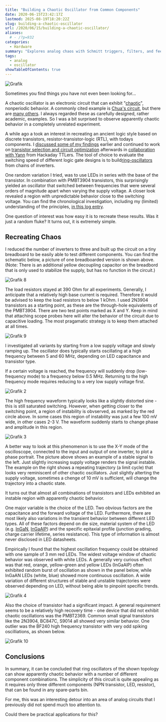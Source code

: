 ```yaml
---
title: "Building a Chaotic Oscillator from Common Components"
date: 2020-06-15T23:42:17Z
lastmod: 2025-08-19T18:20:22Z
slug: building-a-chaotic-oscillator
url: /2020/06/15/building-a-chaotic-oscillator/
aliases:
  # - /?p=932
categories:
  - Hardware
summary: "Explores analog chaos with Schmitt triggers, filters, and feedback to create Chua-like oscillations on breadboard." 
tags:
  - analog
  - oscillator
showTableOfContents: true
---
```


![Grafik](grafik.png)

Sometimes you find things you have not even been looking for...

A chaotic oscillator is an electronic circuit that can exhibit "[chaotic](https://en.wikipedia.org/wiki/Chaos_theory)", nonperiodic behavior. A commonly cited example is [Chua's circuit](https://en.wikipedia.org/wiki/Chua%27s_circuit), but there are [many others](http://www.scholarpedia.org/article/Transistor-based_chaotic_oscillator). I always regarded these as carefully designed, rather academic, examples. So I was a bit surprised to observe apparently chaotic behavior in a completely unrelated experiment.

A while ago a took an interest in recreating an ancient logic style based on discrete transistors, resistor-transistor-logic (RTL), with todays components. I [discussed some of my findings](/2020/02/14/what-made-the-cdc6600-fast/) earlier and continued to work on [transistor selection and circuit optimization](https://hackaday.io/project/170697-evaluating-transistors-for-bipolar-logic-rtl) afterwards in [collaboration with Yann](https://hackaday.io/project/8449-hackaday-ttlers/log/177581-my-own-try-at-a-ringo9-with-2n2369a) from Hackaday TTLers. The tool of choice to evaluate the switching speed of different logic gate designs is to build[ring-oscillators](https://en.wikipedia.org/wiki/Ring_oscillator) from chains of inverters.

One random variation I tried, was to use LEDs in series with the base of the transistor. In combination with PMBT3904 transistors, this surprisingly yielded an oscillator that switched between frequencies that were several orders of magnitude apart when varying the supply voltage. A closer look revealed a region with unpredictable behavior close to the switching voltage. You can find the chronological investigation, including my (limited) understanding of the principles, [in this log entry](https://hackaday.io/project/170697-evaluating-transistors-for-bipolar-logic-rtl/log/179154-using-a-led-as-base-resistor-chaotic-ring-oscillator).

One question of interest was how easy it is to recreate these results. Was it just a random fluke? It turns out, it is extremely simple.

## Recreating Chaos

I reduced the number of inverters to three and built up the circuit on a tiny breadboard to be easily able to test different components. You can find the schematic below, a picture of one breadboarded version is shown above. (Note: There is an additional yellow decoupling capacitor on the breadbord that is only used to stabilize the supply, but has no function in the circuit.)

![Grafik 8](grafik-8.png)

The load resistors stayed at 390 Ohm for all experiments. Generally, I anticipate that a relatively high base current is required. Therefore it would be advised to keep the load resistors to below 1 kOhm. I used 2N3904 transistors as a starting point, as these are the through-hole equivalents of the PMBT3904. There are two test points marked as X and Y. Keep in mind that attaching scope probes here will alter the behavior of the circuit due to capacitive loading. The most pragamatic strategy is to keep them attached at all times.

![Grafik 9](grafik-9.png)

I investigated all variants by starting from a low supply voltage and slowly ramping up. The oscillator does typically starts oscillating at a high frequency between 5 and 60 MHz, depending on LED capacitance and transistor type.

If a certain voltage is reached, the frequency will suddenly drop (low-frequency mode) to a frequency below 0.5 MHz. Returning to the high frequency mode requires reducing to a very low supply voltage first.

![Grafik 2](grafik-2.png)

The high frequency waveform typically looks like a slightly distorted sine - this is still saturated switching. However, when getting closer to the switching point, a region of instability is obvserved, as marked by the red circle above. In some cases this region of instability was just a few 100 mV wide, in other cases 2-3 V. The waveform suddenly starts to change phase and amplitude in this region.

![Grafik 3](grafik-3.png)

A better way to look at this phenomenon is to use the X-Y mode of the oscilloscope, connected to the input and output of one inverter, to plot a phase portrait. The picture above shows an example of a stable signal to the left. Just slightly increasing supply voltage renders the signal instable. The example on the right shows a repeating trajectory (a limit cycle) that looks very reminiscent of other chaotic oscillators. Just slightly alterting the supply voltage, sometimes a chenge of 10 mV is sufficient, will change the trajectory into a chaotic state.

It turns out that almost all combinations of transistors and LEDs exhibited an instable region with apparently chaotic behavior.

One major variable is the choice of the LED. Two obvious factors are the capacitance and the forward voltage of the LED. Furthermore, there are most likely also variations in the transient behavior between different LED types. All of these factors depend on die size, material system of the LED (e.g. [InGaN](https://en.wikipedia.org/wiki/Indium_gallium_nitride), [InGaAlP](https://en.wikipedia.org/wiki/Aluminium_gallium_indium_phosphide)) and the specific epitaxial profile (junction grading, charge carrier lifetime, series resistance). This type of information is almost never disclosed in LED datasheets.

Empirically I found that the highest oscillation frequency could be obtained with one sample of 3 mm red LEDs. The widest voltage window of chaotic behavior was observed with white LEDs. A generally very curious effect was that red, orange, yellow-green and yellow LEDs (InGaAlP) often exhibited random burst of oscillation as shown in the panel below, while InGaAN LEDs (white, blue) showed more continuous oscillation. A wide variation of different structures of stable and unstable trajectories were observed depending on LED, without being able to pinpoint specific trends.

![Grafik 4](grafik-4.png)

Also the choice of transistor had a significant impact. A general requirement seems to be a relatively high recovery time - one device that did not exhibit chaotic oscillations was the PMBT2369. Common small signal transistors like the 2N3904, BC847C, S9014 all showed very similar behavior. One outlier was the BF240 high frequency transistor with very odd spiking oscilliations, as shown below.

![Grafik 10](grafik-10.png)

## Conclusions

In summary, it can be concluded that ring oscillators of the shown topology can show apparently chaotic behavior with a number of different component combinations. The simplicity of this circuit is quite appealing as it requires only three different components (NPN transistor, LED, resistor), that can be found in any spare-parts bin.

For me, this was an interesting detour into an area of analog circuits that I previously did not spend much too attention to.

Could there be practical applications for this?
